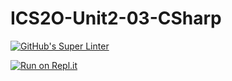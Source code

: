 # ICS2O-Unit2-03-CSharp

[![GitHub's Super Linter](https://github.com/Evgeny-Vovk/ICS2O-Unit2-03-CSharp/workflows/GitHub's%20Super%20Linter/badge.svg)](https://github.com/Evgeny-Vovk/ICS2O-Unit2-03-CSharp/actions)

[![Run on Repl.it](https://repl.it/badge/github/Evgeny-Vovk/ICS2O-Unit2-03-CSharp)](https://repl.it/github/Evgeny-Vovk/ICS2O-Unit2-03-CSharp)

